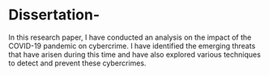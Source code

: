 # Dissertation-
In this research paper, I have conducted an analysis on the impact of the COVID-19 pandemic on cybercrime. I have identified the emerging threats that have arisen during this time and have also explored various techniques to detect and prevent these cybercrimes.
